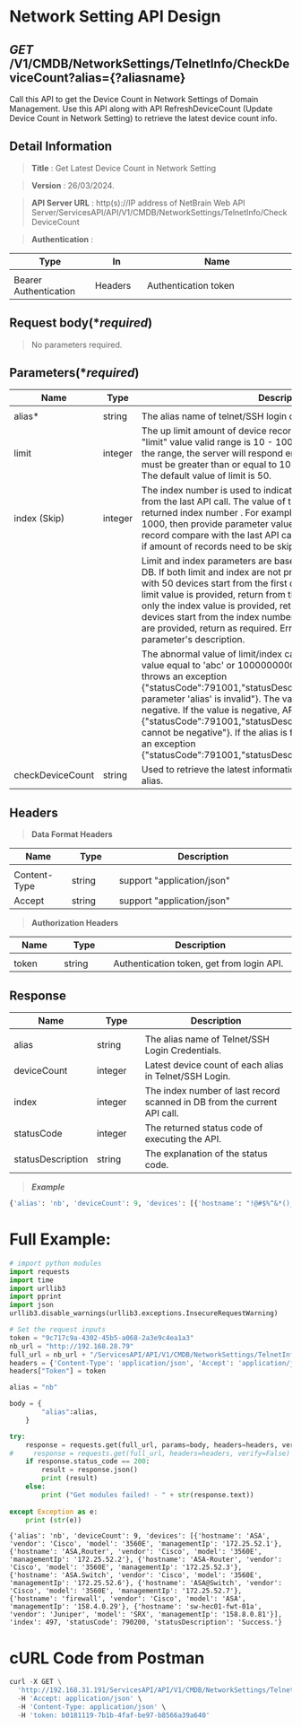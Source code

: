 
# Network Setting API Design

## ***GET*** /V1/CMDB/NetworkSettings/TelnetInfo/CheckDeviceCount?alias={?aliasname}
Call this API to get the Device Count in Network Settings of Domain Management.
Use this API along with API RefreshDeviceCount (Update Device Count in Network Setting) to retrieve the latest device count info.

## Detail Information

> **Title** : Get Latest Device Count in Network Setting<br>

> **Version** : 26/03/2024.

> **API Server URL** : http(s)://IP address of NetBrain Web API Server/ServicesAPI/API/V1/CMDB/NetworkSettings/TelnetInfo/CheckDeviceCount

> **Authentication** : 

|**Type**|**In**|**Name**|
|------|------|------|
|<img width=100/>|<img width=100/>|<img width=500/>|
|Bearer Authentication| Headers | Authentication token | 

## Request body(****required***)

>No parameters required.

## Parameters(****required***)
|**Name**|**Type**|**Description**|
|------|------|------|
|<img width=100/>|<img width=100/>|<img width=500/>|
|alias*|string|The alias name of telnet/SSH login credentials. |
|limit|integer|The up limit amount of device records to return per API call. The "limit" value valid range is 10 - 100, if the assigned value exceeds the range, the server will respond error message "Parameter 'limit' must be greater than or equal to 10 and less than or equal to 100".  The default value of limit is 50. |
|index (Skip)|integer|The index number is used to indicate the last record scanned in DB from the last API call. The value of this parameter is the last API call returned index number . For example, the last call returned index is 1000, then provide parameter value as 1000 to avoid duplicate record compare with the last API call. This is a required parameter if amount of records need to be skipped.  |
|           |           |Limit and index parameters are based on the search result from DB. If both limit and index are not provided, return the device list with 50 devices start from the first device result in DB. If only the limit value is provided, return from the first device result in DB. If only the index value is provided, return the device list with 50 devices start from the index number. If both limit and index values are provided, return as required. Error exceptions follow each parameter's description. |
|           |           |The abnormal value of limit/index can cause parameter error, i.e. value equal to 'abc' or 1000000000000. If value is abnormal, API throws an exception {"statusCode":791001,"statusDescription":"The value of parameter 'alias' is invalid"}. The value of limit/index cannot be negative. If the value is negative, API throws an exception {"statusCode":791001,"statusDescription":"Parameter 'index' cannot be negative"}. If the alias is failed to be found, API throws an exception {"statusCode":791001,"statusDescription":"ParameterNotFound"}. |
|checkDeviceCount|string|Used to retrieve the latest information of Device Count of each alias. |


## Headers

> **Data Format Headers**

|**Name**|**Type**|**Description**|
|------|------|------|
|<img width=100/>|<img width=100/>|<img width=500/>|
| Content-Type | string  | support "application/json" |
| Accept | string  | support "application/json" |

> **Authorization Headers**

|**Name**|**Type**|**Description**|
|------|------|------|
|<img width=100/>|<img width=100/>|<img width=500/>|
| token | string  | Authentication token, get from login API. |

## Response

|**Name**|**Type**|**Description**|
|------|------|------|
|<img width=100/>|<img width=100/>|<img width=500/>|
|alias| string | The alias name of Telnet/SSH Login Credentials.  |
|deviceCount| integer | Latest device count of each alias in Telnet/SSH Login.  |
|index| integer | The index number of last record scanned in DB from the current API call.  |
|statusCode| integer | The returned status code of executing the API.  |
|statusDescription| string | The explanation of the status code.  |

> ***Example***


```python
{'alias': 'nb', 'deviceCount': 9, 'devices': [{'hostname': "!@#$%^&*()_-=+~`:;.'|\\/[]{}", 'vendor': 'Cisco', 'model': '3560E', 'managementIp': '172.25.52.9'}, {'hostname': 'ASA', 'vendor': 'Cisco', 'model': '3560E', 'managementIp': '172.25.52.1'}, {'hostname': 'ASA,Router', 'vendor': 'Cisco', 'model': '3560E', 'managementIp': '172.25.52.2'}, {'hostname': 'ASA-Router', 'vendor': 'Cisco', 'model': '3560E', 'managementIp': '172.25.52.3'}, {'hostname': 'ASA.Switch', 'vendor': 'Cisco', 'model': '3560E', 'managementIp': '172.25.52.6'}, {'hostname': 'ASA@Switch', 'vendor': 'Cisco', 'model': '3560E', 'managementIp': '172.25.52.7'}, {'hostname': 'ASA\\Router', 'vendor': 'Cisco', 'model': '3560E', 'managementIp': '172.25.52.4'}, {'hostname': 'firewall', 'vendor': 'Cisco', 'model': 'ASA', 'managementIp': '158.4.0.29'}, {'hostname': 'sw-hec01-fwt-01a', 'vendor': 'Juniper', 'model': 'SRX', 'managementIp': '158.8.0.81'}], 'index': 497, 'statusCode': 790200, 'statusDescription': 'Success.'}
```

# Full Example:


```python
# import python modules 
import requests
import time
import urllib3
import pprint
import json
urllib3.disable_warnings(urllib3.exceptions.InsecureRequestWarning)

# Set the request inputs
token = "9c717c9a-4302-45b5-a068-2a3e9c4ea1a3"
nb_url = "http://192.168.28.79"
full_url = nb_url + "/ServicesAPI/API/V1/CMDB/NetworkSettings/TelnetInfo/CheckDeviceCount"
headers = {'Content-Type': 'application/json', 'Accept': 'application/json'}
headers["Token"] = token

alias = "nb"

body = {
        "alias":alias,
    }

try:
    response = requests.get(full_url, params=body, headers=headers, verify=False)
#     response = requests.get(full_url, headers=headers, verify=False)
    if response.status_code == 200:
        result = response.json()
        print (result)
    else:
        print ("Get modules failed! - " + str(response.text))
    
except Exception as e:
    print (str(e)) 
```

    {'alias': 'nb', 'deviceCount': 9, 'devices': [{'hostname': 'ASA', 'vendor': 'Cisco', 'model': '3560E', 'managementIp': '172.25.52.1'}, {'hostname': 'ASA,Router', 'vendor': 'Cisco', 'model': '3560E', 'managementIp': '172.25.52.2'}, {'hostname': 'ASA-Router', 'vendor': 'Cisco', 'model': '3560E', 'managementIp': '172.25.52.3'}, {'hostname': 'ASA.Switch', 'vendor': 'Cisco', 'model': '3560E', 'managementIp': '172.25.52.6'}, {'hostname': 'ASA@Switch', 'vendor': 'Cisco', 'model': '3560E', 'managementIp': '172.25.52.7'}, {'hostname': 'firewall', 'vendor': 'Cisco', 'model': 'ASA', 'managementIp': '158.4.0.29'}, {'hostname': 'sw-hec01-fwt-01a', 'vendor': 'Juniper', 'model': 'SRX', 'managementIp': '158.8.0.81'}], 'index': 497, 'statusCode': 790200, 'statusDescription': 'Success.'}
    

# cURL Code from Postman


```python
curl -X GET \
  'http://192.168.31.191/ServicesAPI/API/V1/CMDB/NetworkSettings/TelnetInfo/CheckDeviceCount?alias=nb' \
  -H 'Accept: application/json' \
  -H 'Content-Type: application/json' \
  -H 'token: b0181119-7b1b-4faf-be97-b8566a39a640'
```
